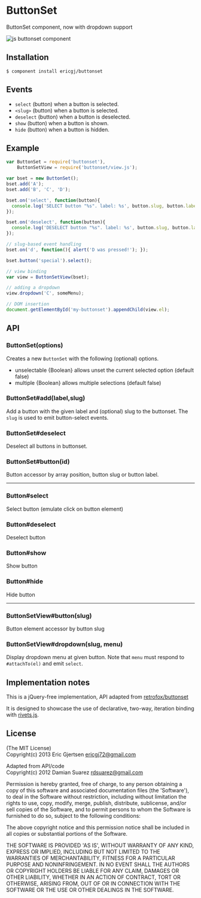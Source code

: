 
# ButtonSet

  ButtonSet component, now with dropdown support

  ![js buttonset component](http://imgur.com/Odolaeo.png)

## Installation

```
$ component install ericgj/buttonset
```

## Events

  - `select` (button) when a button is selected.
  - `<slug>` (button) when a button is selected.
  - `deselect` (button) when a button is deselected.
  - `show` (button) when a button is shown.
  - `hide` (button) when a button is hidden.

## Example

```js
var ButtonSet = require('buttonset'),
    ButtonSetView = require('buttonset/view.js');

var bset = new ButtonSet();
bset.add('A');
bset.add('B', 'C', 'D');

bset.on('select', function(button){
  console.log('SELECT button "%s". label: %s', button.slug, button.label);
});

bset.on('deselect', function(button){
  console.log('DESELECT button "%s". label: %s', button.slug, button.label);
});

// slug-based event handling
bset.on('d', function(){ alert('D was pressed!'); });

bset.button('special').select();

// view binding
var view = ButtonSetView(bset);

// adding a dropdown
view.dropdown('C', someMenu);

// DOM insertion
document.getElementById('my-buttonset').appendChild(view.el);

```

## API

### ButtonSet(options)

  Creates a new `ButtonSet` with the following (optional) options.

  - unselectable {Boolean} allows unset the current selected option (default false)
  - multiple {Boolean} allows multiple selections (default false)

### ButtonSet#add(label,slug)

  Add a button with the given label and (optional) slug to the buttonset.
  The `slug` is used to emit button-select events.

### ButtonSet#deselect

  Deselect all buttons in buttonset.

### ButtonSet#button(id)
  
  Button accessor by array position, button slug or button label.

-----

### Button#select

  Select button (emulate click on button element) 

### Button#deselect

  Deselect button

### Button#show

  Show button

### Button#hide

  Hide button

-----

### ButtonSetView#button(slug)

   Button element accessor by button slug

### ButtonSetView#dropdown(slug, menu)

   Display dropdown menu at given button. 
   Note that `menu` must respond to `#attachTo(el)` and emit `select`.


## Implementation notes

  This is a jQuery-free implementation, API adapted from 
  [retrofox/buttonset](http://github.com/retrofox/buttonset)

  It is designed to showcase the use of declarative, two-way, iteration binding with 
  [rivets.js](http://rivetsjs.com).
  
## License

(The MIT License) <br/>
Copyright(c) 2013 Eric Gjertsen <ericgj72@gmail.com>

Adapted from API/code <br/>
Copyright(c) 2012 Damian Suarez <rdsuarez@gmail.com>

Permission is hereby granted, free of charge, to any person obtaining
a copy of this software and associated documentation files (the
'Software'), to deal in the Software without restriction, including
without limitation the rights to use, copy, modify, merge, publish,
distribute, sublicense, and/or sell copies of the Software, and to
permit persons to whom the Software is furnished to do so, subject to
the following conditions:

The above copyright notice and this permission notice shall be
included in all copies or substantial portions of the Software.

THE SOFTWARE IS PROVIDED 'AS IS', WITHOUT WARRANTY OF ANY KIND,
EXPRESS OR IMPLIED, INCLUDING BUT NOT LIMITED TO THE WARRANTIES OF
MERCHANTABILITY, FITNESS FOR A PARTICULAR PURPOSE AND NONINFRINGEMENT.
IN NO EVENT SHALL THE AUTHORS OR COPYRIGHT HOLDERS BE LIABLE FOR ANY
CLAIM, DAMAGES OR OTHER LIABILITY, WHETHER IN AN ACTION OF CONTRACT,
TORT OR OTHERWISE, ARISING FROM, OUT OF OR IN CONNECTION WITH THE
SOFTWARE OR THE USE OR OTHER DEALINGS IN THE SOFTWARE.
